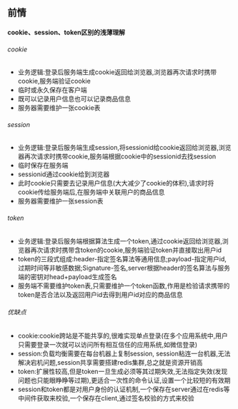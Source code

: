 ## 前情
#### cookie、session、token区别的浅薄理解
###### cookie
  - 业务逻辑:登录后服务端生成cookie返回给浏览器,浏览器再次请求时携带cookie,服务端验证cookie
  - 临时或永久保存在客户端
  - 既可以记录用户信息也可以记录商品信息
  - 服务器需要维护一张cookie表
  
###### session
  - 业务逻辑:登录后服务端生成session,将sessionid给cookie返回给浏览器,浏览器再次请求时携带cookie,服务端根据cookie中的sessionid去找session
  - 临时保存在服务端
  - sessionid通过cookie给到浏览器
  - 此时cookie只需要去记录用户信息(大大减少了cookie的体积),请求时将cookie传给服务端后,在服务端中关联用户的商品信息
  - 服务器需要维护一张session表

###### token
  - 业务逻辑:登录后服务端根据算法生成一个token,通过cookie返回给浏览器,浏览器再次请求时携带含token的cookie,服务端验证token并直接取出用户id
  - token的三段式组成:header-指定签名算法等通用信息;payload-指定用户id,过期时间等非敏感数据;Signature-签名,server根据header的签名算法与服务端的密钥对head+payload生成签名
  - 服务端不需要维护token表,只需要维护一个token函数,作用是检验请求携带的token是否合法以及返回用户id去得到用户id对应的商品信息
  
###### 优缺点
  - cookie:cookie跨站是不能共享的,很难实现单点登录(在多个应用系统中,用户只需要登录一次就可以访问所有相互信任的应用系统,如微信登录)
  - session:负载均衡需要在每台机器上复制session, session粘连一台机器,无法解决宕机问题,session共享需要搭建redis集群,总之就是资源开销高
  - token:扩展性较高,但是token一旦生成必须等其过期失效,无法指定失效(发现问题也只能眼睁睁等过期),更适合一次性的命令认证,设置一个比较短的有效期
  - session和token都是对用户身份的认证机制,一个保存在server通过在redis等中间件获取来校验,一个保存在client,通过签名校验的方式来校验
